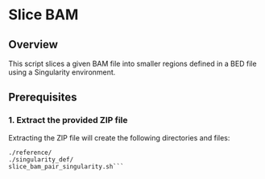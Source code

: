 # Slice BAM 

## Overview

This script slices a given BAM file into smaller regions defined in a BED file using a Singularity environment.

## Prerequisites

### 1. Extract the provided ZIP file

Extracting the ZIP file will create the following directories and files:
```./glass_ms_bed/ 
./reference/
./singularity_def/
slice_bam_pair_singularity.sh```

